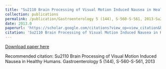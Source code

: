 ```yaml
---
title: "Su2110 Brain Processing of Visual Motion Induced Nausea in Healthy Humans"
collection: publications
permalink: /publication/Gastroenterology 5 (144), S-560-S-561, 2013-Su2110 Brain Processing of Visual Motion Induced Nausea in Healthy Humans
date: 2013.0
paperurl: 'https://scholar.google.com/citations?view_op=view_citation&hl=en&user=CVvowJAAAAAJ&pagesize=100&citation_for_view=CVvowJAAAAAJ:3fE2CSJIrl8C'
citation: 'Su2110 Brain Processing of Visual Motion Induced Nausea in Healthy Humans. Gastroenterology 5 (144), S-560-S-561, 2013'
---
```

[Download paper here](https://scholar.google.com/citations?view_op=view_citation&hl=en&user=CVvowJAAAAAJ&pagesize=100&citation_for_view=CVvowJAAAAAJ:3fE2CSJIrl8C)

Recommended citation: Su2110 Brain Processing of Visual Motion Induced Nausea in Healthy Humans. Gastroenterology 5 (144), S-560-S-561, 2013